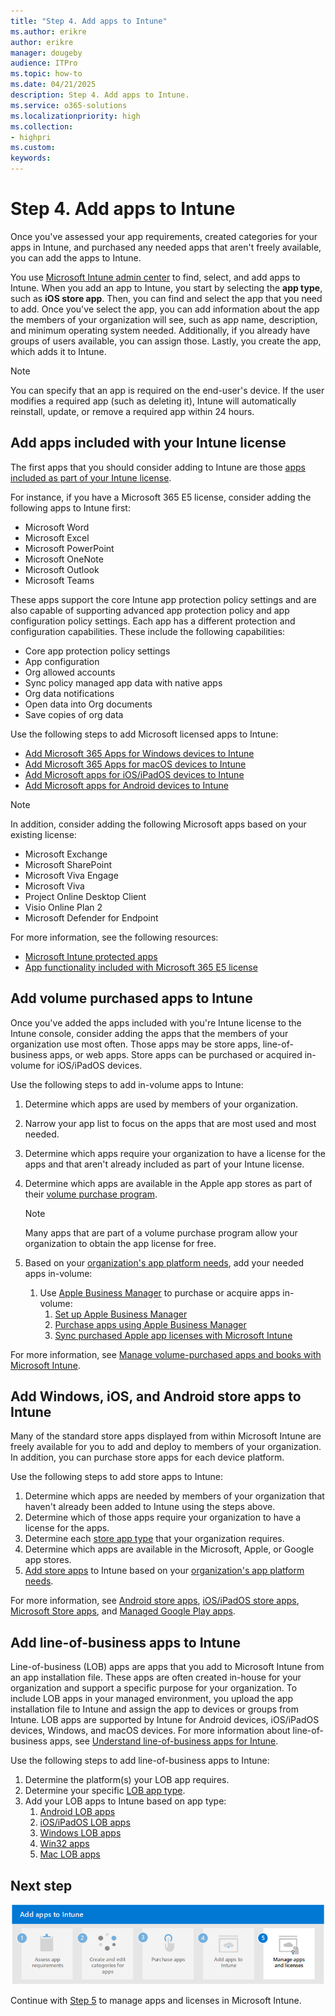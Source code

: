 ```yaml
---
title: "Step 4. Add apps to Intune"
ms.author: erikre
author: erikre
manager: dougeby
audience: ITPro
ms.topic: how-to
ms.date: 04/21/2025
description: Step 4. Add apps to Intune.
ms.service: o365-solutions
ms.localizationpriority: high
ms.collection:
- highpri
ms.custom:
keywords:
---
```


# Step 4. Add apps to Intune

Once you've assessed your app requirements, created categories for your apps in Intune, and purchased any needed apps that aren't freely available, you can add the apps to Intune.

You use [Microsoft Intune admin center](https://go.microsoft.com/fwlink/?linkid=2109431) to find, select, and add apps to Intune. When you add an app to Intune, you start by selecting the **app type**, such as **iOS store app**. Then, you can find and select the app that you need to add. Once you've select the app, you can add information about the app the members of your organization will see, such as app name, description, and minimum operating system needed. Additionally, if you already have groups of users available, you can assign those. Lastly, you create the app, which adds it to Intune.

> [!NOTE]
> You can specify that an app is required on the end-user's device. If the user modifies a required app (such as deleting it), Intune will automatically reinstall, update, or remove a required app within 24 hours.

## Add apps included with your Intune license

The first apps that you should consider adding to Intune are those [apps included as part of your Intune license](apps-license-overview.md#microsoft-app-licenses-included-with-intune). 

For instance, if you have a Microsoft 365 E5 license, consider adding the following apps to Intune first:
- Microsoft Word
- Microsoft Excel
- Microsoft PowerPoint
- Microsoft OneNote
- Microsoft Outlook
- Microsoft  Teams

These apps support the core Intune app protection policy settings and are also capable of supporting advanced app protection policy and app configuration policy settings. Each app has a different protection and configuration capabilities. These include the following capabilities:

- Core app protection policy settings
- App configuration
- Org allowed accounts
- Sync policy managed app data with native apps
- Org data notifications
- Open data into Org documents
- Save copies of org data

Use the following steps to add Microsoft licensed apps to Intune:
- [Add Microsoft 365 Apps for Windows devices to Intune](/mem/intune/apps/apps-add-office365)
- [Add Microsoft 365 Apps for macOS devices to Intune](/mem/intune/apps/apps-add-office365-macos)
- [Add Microsoft apps for iOS/iPadOS devices to Intune](/mem/intune/apps/store-apps-ios)
- [Add Microsoft apps for Android devices to Intune](/mem/intune/apps/store-apps-android)

> [!NOTE]
> In addition, consider adding the following Microsoft apps based on your existing license:
> - Microsoft Exchange
> - Microsoft SharePoint
> - Microsoft Viva Engage
> - Microsoft Viva
> - Project Online Desktop Client
> - Visio Online Plan 2
> - Microsoft Defender for Endpoint

For more information, see the following resources:
- [Microsoft Intune protected apps](/mem/intune/apps/apps-supported-intune-apps)
- [App functionality included with Microsoft 365 E5 license](apps-license-overview.md#app-functionality-included-with-microsoft-365-e5-license)

## Add volume purchased apps to Intune

Once you've added the apps included with you're Intune license to the Intune console, consider adding the apps that the members of your organization use most often. Those apps may be store apps, line-of-business apps, or web apps. Store apps can be purchased or acquired in-volume for iOS/iPadOS devices.

Use the following steps to add in-volume apps to Intune:

1. Determine which apps are used by members of your organization.
2. Narrow your app list to focus on the apps that are most used and most needed.
3. Determine which apps require your organization to have a license for the apps and that aren't already included as part of your Intune license.
4. Determine which apps are available in the Apple app stores as part of their [volume purchase program](apps-purchase-volume.md). 

    > [!NOTE]
    > Many apps that are part of a volume purchase program allow your organization to obtain the app license for free.

5. Based on your [organization's app platform needs](apps-add-step-1.md#determine-the-platforms-needed-for-each-app), add your needed apps in-volume:
    1. Use [Apple Business Manager](apps-purchase-volume.md#apple-business-manager) to purchase or acquire apps in-volume:
        1. [Set up Apple Business Manager](apps-purchase-volume.md#set-up-apple-business-manager)
        2. [Purchase apps using Apple Business Manager](apps-purchase-volume.md#purchase-apps-using-apple-business-manager)
        3. [Sync purchased Apple app licenses with Microsoft Intune](apps-purchase-volume.md#sync-purchased-apple-app-licenses-with-microsoft-intune)

For more information, see [Manage volume-purchased apps and books with Microsoft Intune](/mem/intune/apps/vpp-apps).

## Add Windows, iOS, and Android store apps to Intune

Many of the standard store apps displayed from within Microsoft Intune are freely available for you to add and deploy to members of your organization. In addition, you can purchase store apps for each device platform.

Use the following steps to add store apps to Intune:

1. Determine which apps are needed by members of your organization that haven't already been added to Intune using the steps above.
2. Determine which of those apps require your organization to have a license for the apps.
3. Determine each [store app type](apps-type-store.md) that your organization requires.
4. Determine which apps are available in the Microsoft, Apple, or Google app stores.
5. [Add store apps](apps-purchase-store.md#add-store-apps-based-on-platform) to Intune based on your [organization's app platform needs](apps-add-step-1.md#determine-the-platforms-needed-for-each-app).

For more information, see [Android store apps](/mem/intune/apps/store-apps-android), [iOS/iPadOS store apps](/mem/intune/apps/store-apps-ios), [Microsoft Store apps](/mem/intune/apps/store-apps-microsoft), and [Managed Google Play apps](/mem/intune/apps/apps-add-android-for-work).

## Add line-of-business apps to Intune

Line-of-business (LOB) apps are apps that you add to Microsoft Intune from an app installation file. These apps are often created in-house for your organization and support a specific purpose for your organization. To include LOB apps in your managed environment, you upload the app installation file to Intune and assign the app to devices or groups from Intune. LOB apps are supported by Intune for Android devices, iOS/iPadOS devices, Windows, and macOS devices. For more information about line-of-business apps, see [Understand line-of-business apps for Intune](apps-type-lob.md).

Use the following steps to add line-of-business apps to Intune:

1. Determine the platform(s) your LOB app requires.
2. Determine your specific [LOB app type](apps-type-lob.md#line-of-business-apps-types).
3. Add your LOB apps to Intune based on app type:
    1. [Android LOB apps](/mem/intune/apps/lob-apps-android)
    2. [iOS/iPadOS LOB apps](/mem/intune/apps/lob-apps-ios)
    3. [Windows LOB apps](/mem/intune/apps/lob-apps-windows)
    4. [Win32 apps](/mem/intune/apps/apps-win32-app-management)
    5. [Mac LOB apps](/mem/intune/apps/lob-apps-macos)

## Next step

[![Step 5 to manage apps and licenses](../media/purchase-add-managed-apps/purchase-add-managed-apps-07.png)](apps-add-step-5.md)

Continue with [Step 5](apps-add-step-5.md) to manage apps and licenses in Microsoft Intune.